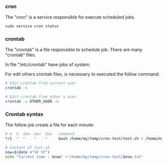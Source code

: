 ### cron
The "cron" is a service responsible for execute scheduled jobs.
```sh
sudo service cron status
```

### crontab
The "crontab" is a file responsible to schedule job. There are many "crontab" files.

In file "/etc/crontab" have jobs of system.

For edit others crontab files, is necessary to executed the follow command:
```sh
# Edit crontab from current user
crontab -e
```

```sh
# Edit crontab from other's user
crontab -u OTHER_USER -e
```

### Crontab syntax
The follow job create a file for each minute:

```sh
# m  h  dom  mon  dow   command
*/1  *  *    *    *     bash /home/my/temp/cron-test/test.sh > /home/my/temp/cron-test/log.txt 2>&1
```

```sh
# Content of test.sh
now=$(date +"%F %T")
echo "Current time : $now" >"/home/my/temp/cron-test/$now.txt"
```


